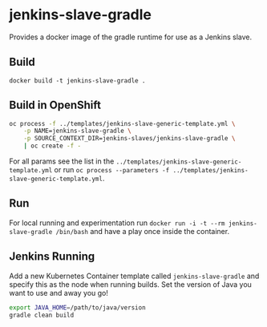 # jenkins-slave-gradle
Provides a docker image of the gradle runtime for use as a Jenkins slave.

## Build
`docker build -t jenkins-slave-gradle .`

## Build in OpenShift
```bash
oc process -f ../templates/jenkins-slave-generic-template.yml \
    -p NAME=jenkins-slave-gradle \
    -p SOURCE_CONTEXT_DIR=jenkins-slaves/jenkins-slave-gradle \
    | oc create -f -
```
For all params see the list in the `../templates/jenkins-slave-generic-template.yml` or run `oc process --parameters -f ../templates/jenkins-slave-generic-template.yml`.

## Run
For local running and experimentation run `docker run -i -t --rm jenkins-slave-gradle /bin/bash` and have a play once inside the container.

## Jenkins Running
Add a new Kubernetes Container template called `jenkins-slave-gradle` and specify this as the node when running builds. Set the version of Java you want to use and away you go!
```bash
export JAVA_HOME=/path/to/java/version
gradle clean build
```
